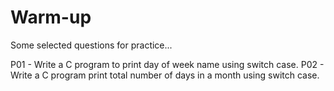 # Warm-up
Some selected questions for practice...

P01 - Write a C program to print day of week name using switch case. 
P02 - Write a C program print total number of days in a month using switch case.
